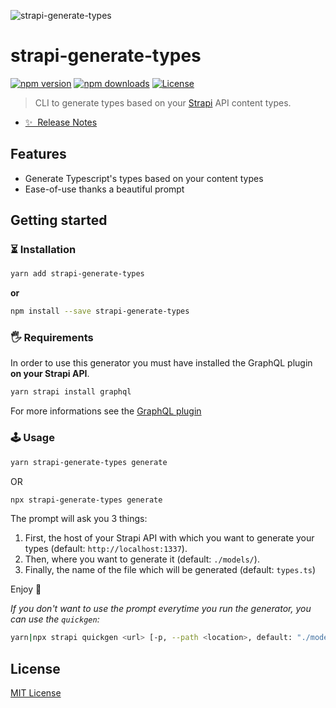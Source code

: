 ![strapi-generate-types](./preview.png)

# strapi-generate-types

[![npm version][npm-version-src]][npm-version-href]
[![npm downloads][npm-downloads-src]][npm-downloads-href]
[![License][license-src]][license-href]

> CLI to generate types based on your [Strapi](https://strapi.io) API content types.

- [✨ &nbsp;Release Notes](https://github.com/stun3r/strapi-generate-types/releases)

## Features

- Generate Typescript's types based on your content types
- Ease-of-use thanks a beautiful prompt

## Getting started

### ⏳ Installation

```bash
yarn add strapi-generate-types
```

**or**

```bash
npm install --save strapi-generate-types
```

### 🖐 Requirements

In order to use this generator you must have installed the GraphQL plugin **on your Strapi API**.

```bash
yarn strapi install graphql
```

For more informations see the [GraphQL plugin](https://strapi.io/documentation/developer-docs/latest/development/plugins/graphql.html)

### 🕹 Usage

```bash
yarn strapi-generate-types generate
```

OR

```bash
npx strapi-generate-types generate
```

The prompt will ask you 3 things:

1. First, the host of your Strapi API with which you want to generate your types (default: `http://localhost:1337`).
2. Then, where you want to generate it (default: `./models/`).
3. Finally, the name of the file which will be generated (default: `types.ts`)

Enjoy 🎉

_If you don't want to use the prompt everytime you run the generator, you can use the `quickgen`:_

```bash
yarn|npx strapi quickgen <url> [-p, --path <location>, default: "./models/"] [-n, --file-name <filename>, default: "types.ts"]
```

## License

[MIT License](./LICENSE)

<!-- Badges -->

[npm-version-src]: https://img.shields.io/npm/v/strapi-generate-types/latest.svg?style=flat-square
[npm-version-href]: https://npmjs.com/package/strapi-generate-types
[npm-downloads-src]: https://img.shields.io/npm/dt/strapi-generate-types.svg?style=flat-square
[npm-downloads-href]: https://npmjs.com/package/strapi-generate-types
[license-src]: https://img.shields.io/npm/l/strapi-generate-types.svg?style=flat-square
[license-href]: ./LICENSE
